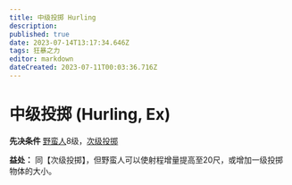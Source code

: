 ```yaml
---
title: 中级投掷 Hurling
description: 
published: true
date: 2023-07-14T13:17:34.646Z
tags: 狂暴之力
editor: markdown
dateCreated: 2023-07-11T00:03:36.716Z
---
```


# 中级投掷 (Hurling, Ex)

**先决条件** [野蛮人](/野蛮人)8级，[次级投掷](/狂暴之力/次级投掷)

**益处：** 同【次级投掷】，但野蛮人可以使射程增量提高至20尺，或增加一级投掷物体的大小。
